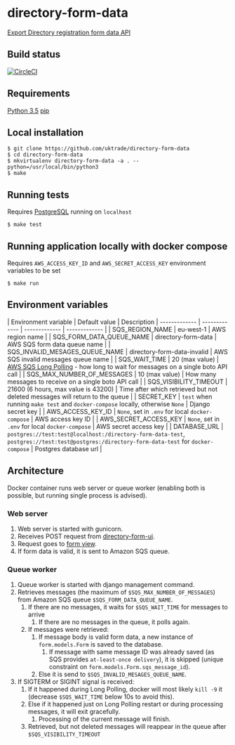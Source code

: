 # directory-form-data
[Export Directory registration form data API](https://www.directory.exportingisgreat.gov.uk/)

## Build status

[![CircleCI](https://circleci.com/gh/uktrade/directory-form-data/tree/master.svg?style=svg)](https://circleci.com/gh/uktrade/directory-form-data/tree/master)

## Requirements

[Python 3.5](https://www.python.org/downloads/)
[pip](https://pip.pypa.io/en/stable/installing/)

## Local installation

    $ git clone https://github.com/uktrade/directory-form-data
    $ cd directory-form-data
    $ mkvirtualenv directory-form-data -a . --python=/usr/local/bin/python3
    $ make


## Running tests
Requires [PostgreSQL](https://www.postgresql.org/) running on ``localhost``

    $ make test

## Running application locally with docker compose
Requires ``AWS_ACCESS_KEY_ID`` and ``AWS_SECRET_ACCESS_KEY`` environment variables to be set

    $ make run

## Environment variables

| Environment variable | Default value | Description 
| ------------- | ------------- | ------------- | ------------- |
| SQS_REGION_NAME | eu-west-1 | AWS region name |
| SQS_FORM_DATA_QUEUE_NAME | directory-form-data | AWS SQS form data queue name  |
| SQS_INVALID_MESAGES_QUEUE_NAME | directory-form-data-invalid | AWS SQS invalid messages queue name |
| SQS_WAIT_TIME | 20 (max value) | [AWS SQS Long Polling](docs.aws.amazon.com/AWSSimpleQueueService/latest/SQSDeveloperGuide/sqs-long-polling.html) - how long to wait for messages on a single boto API call |
| SQS_MAX_NUMBER_OF_MESSAGES | 10 (max value) | How many messages to receive on a single boto API call |
| SQS_VISIBILITY_TIMEOUT | 21600 (6 hours, max value is 43200) | Time after which retrieved but not deleted messages will return to the queue |
| SECRET_KEY | ``test`` when running ``make test`` and ``docker-compose`` locally, otherwise ``None`` | Django secret key |
| AWS_ACCESS_KEY_ID | ``None``, set in ``.env`` for local ``docker-compose`` | AWS access key ID |
| AWS_SECRET_ACCESS_KEY | ``None``, set in ``.env`` for local ``docker-compose`` | AWS secret access key |
| DATABASE_URL | ``postgres://test:test@localhost:/directory-form-data-test``, ``postgres://test:test@postgres:/directory-form-data-test`` for ``docker-compose`` | Postgres database url |


## Architecture
Docker container runs web server or queue worker (enabling both is possible, but running single process is advised).

### Web server
1. Web server is started with gunicorn.
2. Receives POST request from [directory-form-ui](https://github.com/uktrade/directory-form).
3. Request goes to [form view](https://github.com/uktrade/directory-form-data/blob/master/form/views.py).
4. If form data is valid, it is sent to Amazon SQS queue. 

### Queue worker
1. Queue worker is started with django management command.
2. Retrieves messages (the maximum of ``$SQS_MAX_NUMBER_OF_MESSAGES``) from Amazon SQS queue ``$SQS_FORM_DATA_QUEUE_NAME``.
    1. If there are no messages, it waits for ``$SQS_WAIT_TIME`` for messages to arrive 
        1. If there are no messages in the queue, it polls again.
    2. If messages were retrieved:
        1. If message body is valid form data, a new instance of ``form.models.Form`` is saved to the database.
            1. If message with same message ID was already saved (as SQS provides ``at-least-once delivery``), it is skipped (unique constraint on ``form.models.Form.sqs_message_id``).
        2. Else it is send to ``$SQS_INVALID_MESAGES_QUEUE_NAME``.
3. If SIGTERM or SIGINT signal is received:
    1. If it happened during Long Polling, docker will most likely ``kill -9`` it (decrease ``$SQS_WAIT_TIME`` below 10s to avoid this).
    2. Else if it happened just on Long Polling restart or during processing messages, it will exit gracefully.
        1. Processing of the current message will finish.
    3. Retrieved, but not deleted messages will reappear in the queue after ``$SQS_VISIBILITY_TIMEOUT``
